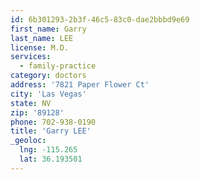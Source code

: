 ```yaml
---
id: 6b301293-2b3f-46c5-83c0-dae2bbbd9e69
first_name: Garry
last_name: LEE
license: M.D.
services:
  - family-practice
category: doctors
address: '7821 Paper Flower Ct'
city: 'Las Vegas'
state: NV
zip: '89128'
phone: 702-938-0190
title: 'Garry LEE'
_geoloc:
  lng: -115.265
  lat: 36.193501
---
```

